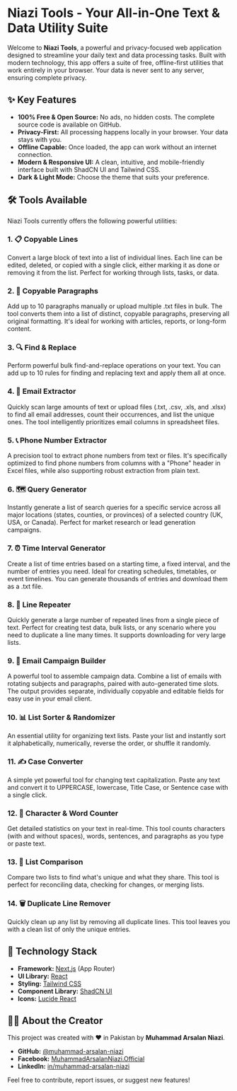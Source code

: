 # Niazi Tools - Your All-in-One Text & Data Utility Suite

Welcome to **Niazi Tools**, a powerful and privacy-focused web application designed to streamline your daily text and data processing tasks. Built with modern technology, this app offers a suite of free, offline-first utilities that work entirely in your browser. Your data is never sent to any server, ensuring complete privacy.

## ✨ Key Features

-   **100% Free & Open Source:** No ads, no hidden costs. The complete source code is available on GitHub.
-   **Privacy-First:** All processing happens locally in your browser. Your data stays with you.
-   **Offline Capable:** Once loaded, the app can work without an internet connection.
-   **Modern & Responsive UI:** A clean, intuitive, and mobile-friendly interface built with ShadCN UI and Tailwind CSS.
-   **Dark & Light Mode:** Choose the theme that suits your preference.

## 🛠️ Tools Available

Niazi Tools currently offers the following powerful utilities:

### 1. 📋 Copyable Lines
Convert a large block of text into a list of individual lines. Each line can be edited, deleted, or copied with a single click, either marking it as done or removing it from the list. Perfect for working through lists, tasks, or data.

### 2. 📝 Copyable Paragraphs
Add up to 10 paragraphs manually or upload multiple .txt files in bulk. The tool converts them into a list of distinct, copyable paragraphs, preserving all original formatting. It's ideal for working with articles, reports, or long-form content.

### 3. 🔍 Find & Replace
Perform powerful bulk find-and-replace operations on your text. You can add up to 10 rules for finding and replacing text and apply them all at once.

### 4. 📧 Email Extractor
Quickly scan large amounts of text or upload files (.txt, .csv, .xls, and .xlsx) to find all email addresses, count their occurrences, and list the unique ones. The tool intelligently prioritizes email columns in spreadsheet files.

### 5. 📞 Phone Number Extractor
A precision tool to extract phone numbers from text or files. It's specifically optimized to find phone numbers from columns with a "Phone" header in Excel files, while also supporting robust extraction from plain text.

### 6. 🗺️ Query Generator
Instantly generate a list of search queries for a specific service across all major locations (states, counties, or provinces) of a selected country (UK, USA, or Canada). Perfect for market research or lead generation campaigns.

### 7. ⏰ Time Interval Generator
Create a list of time entries based on a starting time, a fixed interval, and the number of entries you need. Ideal for creating schedules, timetables, or event timelines. You can generate thousands of entries and download them as a .txt file.

### 8. 🔁 Line Repeater
Quickly generate a large number of repeated lines from a single piece of text. Perfect for creating test data, bulk lists, or any scenario where you need to duplicate a line many times. It supports downloading for very large lists.

### 9. 🚀 Email Campaign Builder
A powerful tool to assemble campaign data. Combine a list of emails with rotating subjects and paragraphs, paired with auto-generated time slots. The output provides separate, individually copyable and editable fields for easy use in your email client.

### 10. 📊 List Sorter & Randomizer
An essential utility for organizing text lists. Paste your list and instantly sort it alphabetically, numerically, reverse the order, or shuffle it randomly.

### 11. ✍️ Case Converter
A simple yet powerful tool for changing text capitalization. Paste any text and convert it to UPPERCASE, lowercase, Title Case, or Sentence case with a single click.

### 12. 🔢 Character & Word Counter
Get detailed statistics on your text in real-time. This tool counts characters (with and without spaces), words, sentences, and paragraphs as you type or paste text.

### 13. 🔄 List Comparison
Compare two lists to find what's unique and what they share. This tool is perfect for reconciling data, checking for changes, or merging lists.

### 14. 🗑️ Duplicate Line Remover
Quickly clean up any list by removing all duplicate lines. This tool leaves you with a clean list of only the unique entries.

## 🚀 Technology Stack

-   **Framework:** [Next.js](https://nextjs.org/) (App Router)
-   **UI Library:** [React](https://reactjs.org/)
-   **Styling:** [Tailwind CSS](https://tailwindcss.com/)
-   **Component Library:** [ShadCN UI](https://ui.shadcn.com/)
-   **Icons:** [Lucide React](https://lucide.dev/)

## 👨‍💻 About the Creator

This project was created with ❤️ in Pakistan by **Muhammad Arsalan Niazi**.

-   **GitHub:** [@muhammad-arsalan-niazi](https://github.com/muhammad-arsalan-niazi)
-   **Facebook:** [MuhammadArsalanNiazi.Official](https://www.facebook.com/MuhammadArsalanNiazi.Official/)
-   **LinkedIn:** [in/muhammad-arsalan-niazi](https://www.linkedin.com/in/muhammad-arsalan-niazi/)

Feel free to contribute, report issues, or suggest new features!
